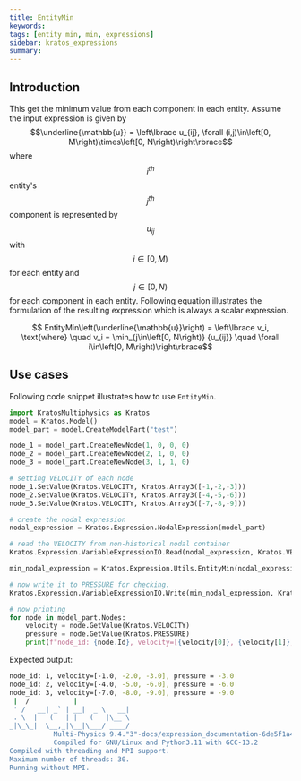 ```yaml
---
title: EntityMin
keywords: 
tags: [entity min, min, expressions]
sidebar: kratos_expressions
summary: 
---
```

## Introduction

This get the minimum value from each component in each entity. Assume the input expression is given by $$\underline{\mathbb{u}} = \left\lbrace u_{ij},  \forall (i,j)\in\left[0, M\right)\times\left[0, N\right)\right\rbrace$$ where $$i^{th}$$ entity's $$j^{th}$$ component is represented by $$u_{ij}$$ with $$i\in \left[0, M\right)$$ for each entity and $$j\in \left[0, N\right)$$ for each component in each entity. Following equation illustrates the formulation of the resulting expression which is always a scalar expression.

<p align="center">$$ EntityMin\left(\underline{\mathbb{u}}\right) = \left\lbrace v_i, \text{where} \quad v_i = \min_{j\in\left[0, N\right)} {u_{ij}} \quad  \forall i\in\left[0, M\right)\right\rbrace$$</p>

## Use cases
Following code snippet illustrates how to use ```EntityMin```.
```python
import KratosMultiphysics as Kratos
model = Kratos.Model()
model_part = model.CreateModelPart("test")

node_1 = model_part.CreateNewNode(1, 0, 0, 0)
node_2 = model_part.CreateNewNode(2, 1, 0, 0)
node_3 = model_part.CreateNewNode(3, 1, 1, 0)

# setting VELOCITY of each node
node_1.SetValue(Kratos.VELOCITY, Kratos.Array3([-1,-2,-3]))
node_2.SetValue(Kratos.VELOCITY, Kratos.Array3([-4,-5,-6]))
node_3.SetValue(Kratos.VELOCITY, Kratos.Array3([-7,-8,-9]))

# create the nodal expression
nodal_expression = Kratos.Expression.NodalExpression(model_part)

# read the VELOCITY from non-historical nodal container
Kratos.Expression.VariableExpressionIO.Read(nodal_expression, Kratos.VELOCITY, False)

min_nodal_expression = Kratos.Expression.Utils.EntityMin(nodal_expression)

# now write it to PRESSURE for checking.
Kratos.Expression.VariableExpressionIO.Write(min_nodal_expression, Kratos.PRESSURE, False)

# now printing
for node in model_part.Nodes:
    velocity = node.GetValue(Kratos.VELOCITY)
    pressure = node.GetValue(Kratos.PRESSURE)
    print(f"node_id: {node.Id}, velocity=[{velocity[0]}, {velocity[1]}, {velocity[2]}], pressure = {pressure}")
```
Expected output:
```bash
node_id: 1, velocity=[-1.0, -2.0, -3.0], pressure = -3.0
node_id: 2, velocity=[-4.0, -5.0, -6.0], pressure = -6.0
node_id: 3, velocity=[-7.0, -8.0, -9.0], pressure = -9.0
 |  /           |                  
 ' /   __| _` | __|  _ \   __|    
 . \  |   (   | |   (   |\__ \  
_|\_\_|  \__,_|\__|\___/ ____/
           Multi-Physics 9.4."3"-docs/expression_documentation-6de5f1a499-Release-x86_64
           Compiled for GNU/Linux and Python3.11 with GCC-13.2
Compiled with threading and MPI support.
Maximum number of threads: 30.
Running without MPI.
```

